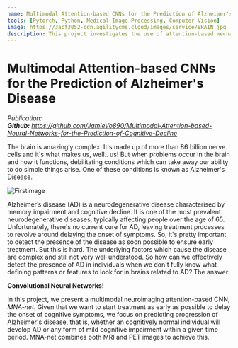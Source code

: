 ```yaml
---
name: Multimodal Attention-based CNNs for the Prediction of Alzheimer's Disease
tools: [Pytorch, Python, Medical Image Processing, Computer Vision]
image: https://3acf3052-cdn.agilitycms.cloud/images/service/BRAIN.jpg
description: This project investigates the use of attention-based mechanisms in the fusion of MRI and PET images to predict the progression of Alzheimer's disease.
---
```


# Multimodal Attention-based CNNs for the Prediction of Alzheimer's Disease
<i>Publication:</i>
<br><i><b>Github:</b> https://github.com/JamieVo890/Multimodal-Attention-based-Neural-Networks-for-the-Prediction-of-Cognitive-Decline</i>

The brain is amazingly complex. It's made up of more than 86 billion nerve cells and it's what makes us, well.. us! But when problems occur in the brain and how it functions, debilitating conditions which can take away our ability to do simple things arise. One of these conditions is known as Alzheimer's Disease.

![Firstimage](https://media.istockphoto.com/id/1358833655/vector/vector-illustration-of-confused-man-with-mess-in-his-head.jpg?s=612x612&w=0&k=20&c=8sJzusexsxa5wKxwezZgOS7HQA7PJ6HOk9T5CqbjjgE=)



Alzheimer’s disease (AD) is a neurodegenerative disease characterised by memory
impairment and cognitive decline. It is one of the most prevalent neurodegenerative diseases,
typically affecting people over the age of 65. Unfortunately, there's 
no current cure for AD, leaving treatment processes to revolve around delaying the onset of symptoms. So, it's pretty important to detect the presence of the disease as soon possible to ensure early treatment. But this is hard. The underlying factors which cause the disease are complex and still not very well understood. So how can we effectively detect the presence of AD in individuals when we don't fully know what defining patterns or features to look for in brains related to AD? The answer:

<b>Convolutional Neural Networks!</b>

In this project, we present a multimodal neuroimaging attention-based CNN, <i>MNA-net</i>. Given that we want to start treatment as early as possible to delay the onset of cognitive symptoms, we focus on predicting progression of Alzheimer's disease, that is, whether an cognitively normal individual will develop AD or any form of mild cognitive impairment within a given time period. MNA-net combines both MRI and PET images to achieve this.
 
